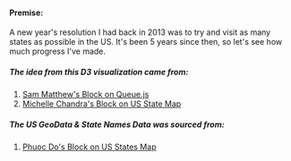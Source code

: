 #### Premise:
A new year's resolution I had back in 2013 was to try and visit as many states
as possible in the US. It's been 5 years since then, so let's see how much progress
I've made.

##### The idea from this D3 visualization came from:
1. [Sam Matthew's Block on Queue.js](http://bl.ocks.org/mapsam/6090056)
1. [Michelle Chandra's Block on US State Map](http://bl.ocks.org/michellechandra/0b2ce4923dc9b5809922)

##### The US GeoData & State Names Data was sourced from:
1. [Phuoc Do's Block on US States Map](https://bl.ocks.org/dnprock/5215cc464cfb9affd283)
